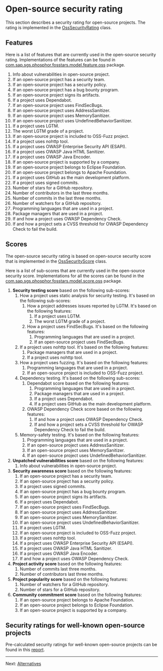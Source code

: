 # Open-source security rating

This section describes a security rating for open-source projects.
The rating is implemented in the [OssSecurityRating](https://github.com/SAP/fosstars-rating-core/blob/master/src/main/java/com/sap/sgs/phosphor/fosstars/model/rating/oss/OssSecurityRating.java) class.

## Features

Here is a list of features that are currently used in the open-source security rating.
Implementations of the features can be found in
[com.sap.sgs.phosphor.fosstars.model.feature.oss](https://github.com/SAP/fosstars-rating-core/blob/master/src/main/java/com/sap/sgs/phosphor/fosstars/model/feature/oss) package.

1.  Info about vulnerabilities in open-source project.
1.  If an open-source project has a security team.
1.  If an open-source project has a security policy.
1.  If an open-source project has a bug bounty program.
1.  If an open-source project signs its artifacts.
1.  If a project uses Dependabot.
1.  If an open-source project uses FindSecBugs.
1.  If an open-source project uses AddressSanitizer.
1.  If an open-source project uses MemorySanitizer.
1.  If an open-source project uses UndefinedBehaviorSanitizer.
1.  If a project uses LGTM.
1.  The worst LGTM grade of a project.
1.  If an open-source project is included to OSS-Fuzz project.
1.  If a project uses nohttp tool.
1.  If a project uses OWASP Enterprise Security API (ESAPI).
1.  If a project uses OWASP Java HTML Sanitizer.
1.  If a project uses OWASP Java Encoder.
1.  If an open-source project is supported by a company.
1.  If an open-source project belongs to Eclipse Foundation.
1.  If an open-source project belongs to Apache Foundation.
1.  If a project uses GitHub as the main development platform.
1.  If a project uses signed commits.
1.  Number of stars for a GitHub repository.
1.  Number of contributors in the last three months.
1.  Number of commits in the last three months.
1.  Number of watchers for a GitHub repository.
1.  Programming languages that are used in a project.
1.  Package managers that are used in a project.
1.  If and how a project uses OWASP Dependency Check.
1.  If and how a project sets a CVSS threshold for OWASP Dependency Check to fail the build.

## Scores

The open-source security rating is based on open-source security score
that is implemented in the [OssSecurityScore](https://github.com/SAP/fosstars-rating-core/blob/master/src/main/java/com/sap/sgs/phosphor/fosstars/model/score/oss/OssSecurityScore.java) class.

Here is a list of sub-scores that are currently used in the open-source security score.
Implementations for all the scores can be found in the [com.sap.sgs.phosphor.fosstars.model.score.oss](https://github.com/SAP/fosstars-rating-core/blob/master/src/main/java/com/sap/sgs/phosphor/fosstars/model/score/oss) package.

1.  **Security testing score** based on the following sub-scores:
    1.  How a project uses static analysis for security testing. It's based on the following sub-scores:
        1.  How a project addresses issues reported by LGTM. It's based on the following features:
            1.  If a project uses LGTM.
            1.  The worst LGTM grade of a project.
        1.  How a project uses FindSecBugs. It's based on the following features:
            1.  Programming languages that are used in a project.
            1.  If an open-source project uses FindSecBugs.
    1.  If a project uses nohttp tool. It's based on the following features:
        1.  Package managers that are used in a project.
        1.  If a project uses nohttp tool.
    1.  How a project uses fuzzing. It's based on the following features:
        1.  Programming languages that are used in a project.
        1.  If an open-source project is included to OSS-Fuzz project.
    1.  Dependency testing. It's based on the following sub-scores:
        1.  Dependabot score based on the following features:
            1.  Programming languages that are used in a project.
            1.  Package managers that are used in a project.
            1.  If a project uses Dependabot.
            1.  If a project uses GitHub as the main development platform.
        1.  OWASP Dependency Check score based on the following features:
            1.  If and how a project uses OWASP Dependency Check.
            1.  If and how a project sets a CVSS threshold for OWASP Dependency Check to fail the build.
    1.  Memory-safety testing. It's based on the following features:
        1.  Programming languages that are used in a project.
        1.  If an open-source project uses AddressSanitizer.
        1.  If an open-source project uses MemorySanitizer.
        1.  If an open-source project uses UndefinedBehaviorSanitizer.
1.  **Unpatched vulnerabilities score** based on the following features:
    1.  Info about vulnerabilities in open-source project.
1.  **Security awareness score** based on the following features:
    1.  If an open-source project has a security team.
    1.  If an open-source project has a security policy.
    1.  If a project uses signed commits.
    1.  If an open-source project has a bug bounty program.
    1.  If an open-source project signs its artifacts.
    1.  If a project uses Dependabot.
    1.  If an open-source project uses FindSecBugs.
    1.  If an open-source project uses AddressSanitizer.
    1.  If an open-source project uses MemorySanitizer.
    1.  If an open-source project uses UndefinedBehaviorSanitizer.
    1.  If a project uses LGTM.
    1.  If an open-source project is included to OSS-Fuzz project.
    1.  If a project uses nohttp tool.
    1.  If a project uses OWASP Enterprise Security API (ESAPI).
    1.  If a project uses OWASP Java HTML Sanitizer.
    1.  If a project uses OWASP Java Encoder.
    1.  If and how a project uses OWASP Dependency Check.
1.  **Project activity score** based on the following features:
    1.  Number of commits last three months.
    1.  Number of contributors last three months.
1.  **Project popularity score** based on the following features:
    1.  Number of watchers for a GitHub repository.
    1.  Number of stars for a GitHub repository.
1.  **Community commitment score** based on the following features:
    1.  If an open-source project belongs to Apache Foundation.
    1.  If an open-source project belongs to Eclipse Foundation.
    1.  If an open-source project is supported by a company.

## Security ratings for well-known open-source projects

Pre-calculated security ratings for well-known open-source projects can be found
in this [report](oss/security).

---

Next: [Alternatives](alternatives.md)
